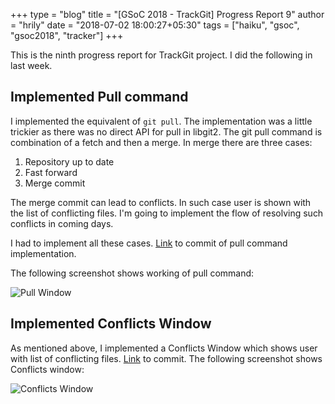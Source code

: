 +++
type = "blog"
title = "[GSoC 2018 - TrackGit] Progress Report 9"
author = "hrily"
date = "2018-07-02 18:00:27+05:30"
tags = ["haiku", "gsoc", "gsoc2018", "tracker"]
+++

This is the ninth progress report for TrackGit project. I did the following in last week.


## Implemented Pull command

I implemented the equivalent of `git pull`. The implementation was a little trickier as there was no direct API for pull in libgit2.
The git pull command is combination of a fetch and then a merge.
In merge there are three cases:

1. Repository up to date
2. Fast forward
3. Merge commit

The merge commit can lead to conflicts. In such case user is shown with the list of conflicting files. I'm going to implement the flow of resolving such conflicts in coming days. 

I had to implement all these cases. [Link](https://github.com/Hrily/TrackGit/commit/a2c2d4c71c6e4755625e912350e7a33a728ec935) to commit of pull command implementation.

The following screenshot shows working of pull command:

![Pull Window](/files/blog/hrily/Pull.jpg)


## Implemented Conflicts Window

As mentioned above, I implemented a Conflicts Window which shows user with list of conflicting files. [Link](https://github.com/Hrily/TrackGit/commit/e8fd5cf607299382349bbebb6ff5aee186523390) to commit. The following screenshot shows Conflicts window:

![Conflicts Window](/files/blog/hrily/Conflicts.jpg)